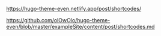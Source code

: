 https://hugo-theme-even.netlify.app/post/shortcodes/

https://github.com/olOwOlo/hugo-theme-even/blob/master/exampleSite/content/post/shortcodes.md